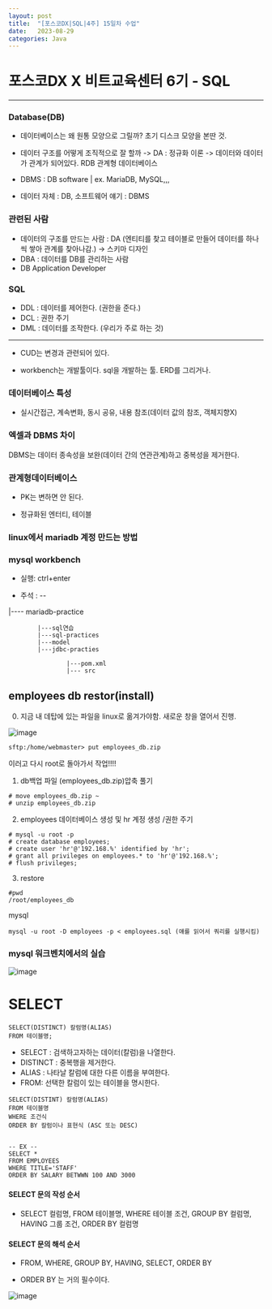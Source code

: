 ```yaml
---
layout: post
title:  "[포스코DX|SQL|4주] 15일차 수업"
date:   2023-08-29
categories: Java
---
```


# 포스코DX X 비트교육센터 6기 - SQL

---

### Database(DB)

- 데이터베이스는 왜 원통 모양으로 그릴까? 초기 디스크 모양을 본딴 것.

- 데이터 구조를 어떻게 조직적으로 잘 할까 -> DA : 정규화 이론 -> 데이터와 데이터가 관계가 되어있다. RDB 관계형 데이터베이스

- DBMS : DB software | ex. MariaDB, MySQL,,,
- 데이터 자체 : DB, 소프트웨어 얘기 : DBMS


### 관련된 사람 

- 데이터의 구조를 만드는 사람 : DA (엔티티를 찾고 테이블로 만들어 데이터를 하나씩 쌓아 관계를 찾아나감.) -> 스키마 디자인
- DBA : 데이터를 DB를 관리하는 사람
- DB Application Developer

### SQL

- DDL : 데이터를 제어한다. (권한을 준다.)
- DCL : 권한 주기
- DML : 데이터를 조작한다. (우리가 주로 하는 것)

---

- CUD는 변경과 관련되어 있다. 


- workbench는 개발툴이다. sql을 개발하는 툴. ERD를 그리거나.


### 데이터베이스 특성

- 실시간접근, 계속변화, 동시 공유, 내용 참조(데이터 값의 참조, 객체지향X)


### 엑셀과 DBMS 차이

DBMS는 데이터 종속성을 보완(데이터 간의 연관관계)하고 중복성을 제거한다. 



### 관계형데이터베이스

- PK는 변하면 안 된다.

- 정규화된 엔터티, 테이블




### linux에서 mariadb 계정 만드는 방법


### mysql workbench

- 실행: ctrl+enter

- 주석 : --


|---- mariadb-practice

            |---sql연습
            |---sql-practices
            |---model
            |---jdbc-practies
		
		            |---pom.xml
		            |--- src


## employees db restor(install)

0. 지금 내 데탑에 있는 파일을 linux로 옮겨가야함. 새로운 창을 열어서 진행.

![image](https://github.com/talkingOrange/talkingOrange.github.io/assets/88815795/eddedd75-5544-4250-8765-d73c428ee7b2)

```
sftp:/home/webmaster> put employees_db.zip
```

이러고 다시 root로 돌아가서 작업!!!!

1. db백업 파일 (employees_db.zip)압축 풀기

```
# move employees_db.zip ~
# unzip employees_db.zip
```

2. employees 데이터베이스 생성 및 hr 계정 생성 /권한 주기

```
# mysql -u root -p
# create database employees;
# create user 'hr'@'192.168.%' identified by 'hr';
# grant all privileges on employees.* to 'hr'@'192.168.%';
# flush privileges;
```

3. restore

```
#pwd
/root/employees_db
```

mysql

```
mysql -u root -D employees -p < employees.sql (얘를 읽어서 쿼리를 실행시킴)
```

### mysql 워크벤치에서의 실습

![image](https://github.com/talkingOrange/talkingOrange.github.io/assets/88815795/135d29f6-464c-439e-9e8e-f6a33ba570e6)



# SELECT

```
SELECT(DISTINCT) 칼럼명(ALIAS)
FROM 테이블명;
```

- SELECT : 검색하고자하는 데이터(칼럼)을 나열한다.
- DISTINCT : 중복행을 제거한다.
- ALIAS : 나타날 칼럼에 대한 다른 이름을 부여한다.
- FROM: 선택한 칼럼이 있는 테이블을 명시한다.

```
SELECT(DISTINT) 칼럼명(ALIAS)
FROM 테이블명
WHERE 조건식
ORDER BY 칼럼이나 표현식 (ASC 또는 DESC)


-- EX --
SELECT *
FROM EMPLOYEES
WHERE TITLE='STAFF'
ORDER BY SALARY BETWWN 100 AND 3000
```

#### SELECT 문의 작성 순서

 - SELECT 컬럼명, FROM 테이블명, WHERE 테이블 조건, GROUP BY 컬럼명, HAVING 그룹 조건, ORDER BY 컬럼명

#### SELECT 문의 해석 순서

 - FROM, WHERE, GROUP BY, HAVING, SELECT, ORDER BY

+ ORDER BY 는 거의 필수이다.


![image](https://github.com/talkingOrange/talkingOrange.github.io/assets/88815795/7d2d3a12-7cbf-4c0f-b5fe-080cb070a351)
